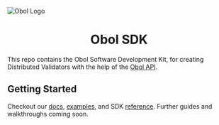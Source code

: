 ![Obol Logo](https://obol.tech/obolnetwork.png)


<h1 align="center">Obol SDK</h1>

This repo contains the Obol Software Development Kit, for creating Distributed Validators with the help of the [Obol API](https://docs.obol.tech/api). 

## Getting Started

Checkout our [docs](https://docs.obol.tech/docs/advanced/quickstart-sdk), [examples](https://github.com/ObolNetwork/obol-sdk-examples/), and SDK [reference](https://obolnetwork.github.io/obol-sdk). Further guides and walkthroughs coming soon. 
